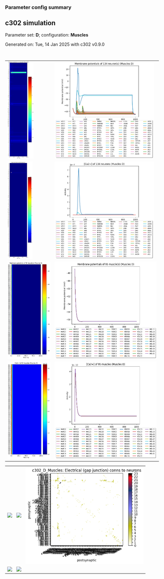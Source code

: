### Parameter config summary 
<h2>c302 simulation</h2>
<p>Parameter set: <b>D</b>; configuration: <b>Muscles</b></p>
<p>Generated on: Tue, 14 Jan 2025 with c302 v0.9.0</p><br/>
<table>

<tr>
  <td><a href="images/neurons_D_Muscles.png"><img alt=" " src="images/neurons_D_Muscles.png" height="320"/></a></td>
  <td><a href="images/traces_neuron_Muscles_D.png"><img alt=" " src="images/traces_neuron_Muscles_D.png" height="320"/></a></td>
</tr>

<tr>
  <td><a href="images/neuron_activity_D_Muscles.png"><img alt=" " src="images/neuron_activity_D_Muscles.png" height="320"/></a></td>
  <td><a href="images/traces_neuron_activity_Muscles_D.png"><img alt=" " src="images/traces_neuron_activity_Muscles_D.png" height="320"/></a></td>
</tr>

<tr>
  <td><a href="images/muscles_D_Muscles.png"><img alt=" " src="images/muscles_D_Muscles.png" height="320"/></a></td>
  <td><a href="images/traces_muscles_Muscles_D.png"><img alt=" " src="images/traces_muscles_Muscles_D.png" height="320"/></a></td>
</tr>

<tr>
  <td><a href="images/muscle_activity_D_Muscles.png"><img alt=" " src="images/muscle_activity_D_Muscles.png" height="320"/></a></td>
  <td><a href="images/traces_muscles_activity_Muscles_D.png"><img alt=" " src="images/traces_muscles_activity_Muscles_D.png" height="320"/></a></td>
</tr>
</table>
<table>

<tr><td><a href="images/c302_D_Muscles_exc_to_neurons.png"><img alt=" " src="images/c302_D_Muscles_exc_to_neurons.png" height="320"/></a></td>

  <td><a href="images/c302_D_Muscles_inh_to_neurons.png"><img alt=" " src="images/c302_D_Muscles_inh_to_neurons.png" height="320"/></a></td>

  <td><a href="images/c302_D_Muscles_elec_neurons_neurons.png"><img alt=" " src="images/c302_D_Muscles_elec_neurons_neurons.png" height="320"/></a></td></tr>

<tr><td><a href="images/c302_D_Muscles_exc_to_muscles.png"><img alt=" " src="images/c302_D_Muscles_exc_to_muscles.png" height="320"/></a></td>

  <td><a href="images/c302_D_Muscles_inh_to_muscles.png"><img alt=" " src="images/c302_D_Muscles_inh_to_muscles.png" height="320"/></a></td></tr>
</table>
